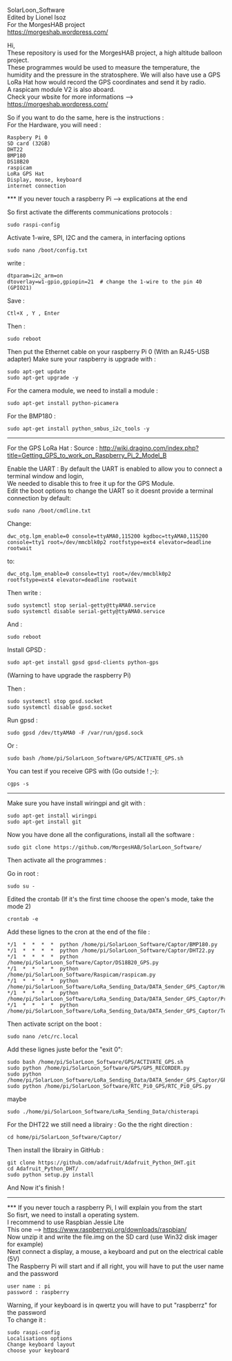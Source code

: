 SolarLoon_Software  
Edited by Lionel Isoz  
For the MorgesHAB project  
https://morgeshab.wordpress.com/  

Hi,  
These repository is used for the MorgesHAB project, a high altitude balloon project.  
These programmes would be used to measure the temperature, the humidity and the pressure in the stratosphere. We will also have use a GPS LoRa Hat how would record the GPS coordinates and send it by radio.  
A raspicam module V2 is also aboard.  
Check your wbsite for more informations --> https://morgeshab.wordpress.com/  

So if you want to do the same, here is the instructions :  
For the Hardware, you will need :  

	Raspbery Pi 0
	SD card (32GB)
	DHT22
	BMP180
	DS18B20
	raspicam 
	LoRa GPS Hat
	Display, mouse, keyboard
	internet connection

*** If you never touch a raspberry Pi --> explications at the end  

So first activate the differents communications protocols :

	sudo raspi-config

Activate 1-wire, SPI, I2C and the camera, in interfacing options 
	
	sudo nano /boot/config.txt
write :
	
	dtparam=i2c_arm=on
	dtoverlay=w1-gpio,gpiopin=21  # change the 1-wire to the pin 40 (GPIO21)
Save :
	
	Ctl+X , Y , Enter
Then :
	
	sudo reboot

Then put the Ethernet cable on your raspberry Pi 0 (With an RJ45-USB adapter)
Make sure your raspberry is upgrade with :
	
	sudo apt-get update
	sudo apt-get upgrade -y


For the camera module, we need to install a module :
	
	sudo apt-get install python-picamera


For the BMP180 :
	
	sudo apt-get install python_smbus_i2c_tools -y


---------------------------------------------------------------------

For the GPS LoRa Hat :
Source : http://wiki.dragino.com/index.php?title=Getting_GPS_to_work_on_Raspberry_Pi_2_Model_B

Enable the UART :
By default the UART is enabled to allow you to connect a terminal window and login,  
We needed to disable this to free it up for the GPS Module.  
Edit the boot options to change the UART so it doesnt provide a terminal connection by default:  
	
	sudo nano /boot/cmdline.txt 

Change: 
	
	dwc_otg.lpm_enable=0 console=ttyAMA0,115200 kgdboc=ttyAMA0,115200 
	console=tty1 root=/dev/mmcblk0p2 rootfstype=ext4 elevator=deadline 
	rootwait 

to: 
	
	dwc_otg.lpm_enable=0 console=tty1 root=/dev/mmcblk0p2 
	rootfstype=ext4 elevator=deadline rootwait 

Then write :

	sudo systemctl stop serial-getty@ttyAMA0.service
	sudo systemctl disable serial-getty@ttyAMA0.service

And :

	sudo reboot

Install GPSD :

	sudo apt-get install gpsd gpsd-clients python-gps 

(Warning to have upgrade the raspberry Pi)

Then :

	sudo systemctl stop gpsd.socket
	sudo systemctl disable gpsd.socket

Run gpsd :

	sudo gpsd /dev/ttyAMA0 -F /var/run/gpsd.sock

Or :

	sudo bash /home/pi/SolarLoon_Software/GPS/ACTIVATE_GPS.sh

You can test if you receive GPS with (Go outside ! ;-):
	
	cgps -s

---------------------------------------------------------------------

Make sure you have install wiringpi and git with :
	
	sudo apt-get install wiringpi
	sudo apt-get install git


Now you have done all the configurations, install all the software :

	sudo git clone https://github.com/MorgesHAB/SolarLoon_Software/

Then activate all the programmes :

Go in root :
	
	sudo su -

Edited the crontab (If it's the first time choose the open's mode, take the mode 2)
	
	crontab -e 

Add these lignes to the cron at the end of the file :

	*/1  *  *  *  *  python /home/pi/SolarLoon_Software/Captor/BMP180.py
	*/1  *  *  *  *  python /home/pi/SolarLoon_Software/Captor/DHT22.py
	*/1  *  *  *  *  python /home/pi/SolarLoon_Software/Captor/DS18B20_GPS.py
	*/1  *  *  *  *  python /home/pi/SolarLoon_Software/Raspicam/raspicam.py
	*/1  *  *  *  *  python /home/pi/SolarLoon_Software/LoRa_Sending_Data/DATA_Sender_GPS_Captor/Humidity_Transmission.py
	*/1  *  *  *  *  python /home/pi/SolarLoon_Software/LoRa_Sending_Data/DATA_Sender_GPS_Captor/Pressure_Transmission.py
	*/1  *  *  *  *  python /home/pi/SolarLoon_Software/LoRa_Sending_Data/DATA_Sender_GPS_Captor/Temperature_Transmission.py

Then activate script on the boot :
	
	sudo nano /etc/rc.local

Add these lignes juste befor the "exit 0":

	sudo bash /home/pi/SolarLoon_Software/GPS/ACTIVATE_GPS.sh
	sudo python /home/pi/SolarLoon_Software/GPS/GPS_RECORDER.py
	sudo python /home/pi/SolarLoon_Software/LoRa_Sending_Data/DATA_Sender_GPS_Captor/GPS_Transmission.py
	sudo python /home/pi/SolarLoon_Software/RTC_Pi0_GPS/RTC_Pi0_GPS.py

maybe 
	
	sudo ./home/pi/SolarLoon_Software/LoRa_Sending_Data/chisterapi

For the DHT22 we still need a librairy :
Go the the right direction :
	
	cd home/pi/SolarLoon_Software/Captor/

Then install the librairy in GitHub :
	
	git clone https://github.com/adafruit/Adafruit_Python_DHT.git 
	cd Adafruit_Python_DHT/
	sudo python setup.py install  

And Now it's finish !

---------------------------------------------------------------------

*** If you never touch a raspberry Pi, I will explain you from the start  
So fisrt, we need to install a operating system.  
I recommend to use Raspbian Jessie Lite  
This one --> https://www.raspberrypi.org/downloads/raspbian/  
Now unzip it and write the file.img on the SD card (use Win32 disk imager for example)  
Next connect a display, a mouse, a keyboard and put on the electrical cable (5V)  
The Raspberry Pi will start and if all right, you will have to put the user name and the password  

	user name : pi
	password : raspberry

Warning, if your keyboard is in qwertz you will have to put "raspberrz" for the password  
To change it :
	
	sudo raspi-config
	Localisations options
	Change keyboard layout
	choose your keyboard